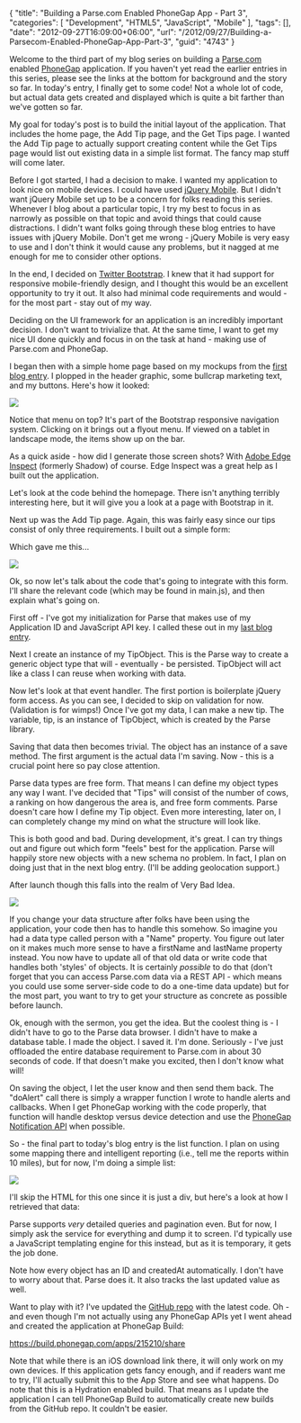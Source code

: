 {
	"title": "Building a Parse.com Enabled PhoneGap App - Part 3",
	"categories": [
		"Development",
		"HTML5",
		"JavaScript",
		"Mobile"
	],
	"tags": [],
	"date": "2012-09-27T16:09:00+06:00",
	"url": "/2012/09/27/Building-a-Parsecom-Enabled-PhoneGap-App-Part-3",
	"guid": "4743"
}

Welcome to the third part of my blog series on building a <a href="http://www.parse.com">Parse.com</a> enabled <a href="http://www.phonegap.com">PhoneGap</a> application. If you haven't yet read the earlier entries in this series, please see the links at the bottom for background and the story so far. In today's entry, I finally get to some code! Not a whole lot of code, but actual data gets created and displayed which is quite a bit farther than we've gotten so far.
<!--more-->
My goal for today's post is to build the initial layout of the application. That includes the home page, the Add Tip page, and the Get Tips page. I wanted the Add Tip page to actually support creating content while the Get Tips page would list out existing data in a simple list format. The fancy map stuff will come later.

Before I got started, I had a decision to make. I wanted my application to look nice on mobile devices. I could have used <a href="http://www.jquerymobile.com">jQuery Mobile</a>. But I didn't want jQuery Mobile set up to be a concern for folks reading this series. Whenever I blog about a particular topic, I try my best to focus in as narrowly as possible on that topic and avoid things that could cause distractions. I didn't want folks going through these blog entries to have issues with jQuery Mobile. Don't get me wrong - jQuery Mobile is very easy to use and I don't think it would cause any problems, but it nagged at me enough for me to consider other options.

In the end, I decided on <a href="http://twitter.github.com/bootstrap/">Twitter Bootstrap</a>. I knew that it had support for responsive mobile-friendly design, and I thought this would be an excellent opportunity to try it out. It also had minimal code requirements and would - for the most part - stay out of my way.

Deciding on the UI framework for an application is an incredibly important decision. I don't want to trivialize that. At the same time, I want to get my nice UI done quickly and focus in on the task at hand - making use of Parse.com and PhoneGap.

I began then with a simple home page based on my mockups from the <a href="http://www.raymondcamden.com/index.cfm/2012/9/21/Building-a-Parsecom-Enabled-PhoneGap-App--Part-1">first blog entry</a>. I plopped in the header graphic, some bullcrap marketing text, and my buttons. Here's how it looked:

<img src="http://static.raymondcamden.com/images/first.png" />

Notice that menu on top? It's part of the Bootstrap responsive navigation system. Clicking on it brings out a flyout menu. If viewed on a tablet in landscape mode, the items show up on the bar. 

As a quick aside - how did I generate those screen shots? With <a href="http://html.adobe.com/edge/inspect/">Adobe Edge Inspect</a> (formerly Shadow) of course. Edge Inspect was a great help as I built out the application.

Let's look at the code behind the homepage. There isn't anything terribly interesting here, but it will give you a look at a page with Bootstrap in it.

<script src="https://gist.github.com/3796140.js?file=gistfile1.html"></script>

Next up was the Add Tip page. Again, this was fairly easy since our tips consist of only three requirements. I built out a simple form:

<script src="https://gist.github.com/3796195.js?file=gistfile1.html"></script>

Which gave me this...

<img src="http://static.raymondcamden.com/images/third.png" />

Ok, so now let's talk about the code that's going to integrate with this form. I'll share the relevant code (which may be found in main.js), and then explain what's going on.

<script src="https://gist.github.com/3796208.js?file=gistfile1.js"></script>

First off - I've got my initialization for Parse that makes use of my Application ID and JavaScript API key. I called these out in my <a href="http://www.raymondcamden.com/index.cfm/2012/9/25/Building-a-Parsecom-Enabled-PhoneGap-App--Part-2">last blog entry</a>. 

Next I create an instance of my TipObject. This is the Parse way to create a generic object type that will - eventually - be persisted. TipObject will act like a class I can reuse when working with data.

Now let's look at that event handler. The first portion is boilerplate jQuery form access. As you can see, I decided to skip on validation for now. (Validation is for wimps!) Once I've got my data, I can make a new tip. The variable, tip, is an instance of TipObject, which is created by the Parse library.

Saving that data then becomes trivial. The object has an instance of a save method. The first argument is the actual data I'm saving. Now - this is a crucial point here so pay close attention.

Parse data types are free form. That means I can define my object types any way I want. I've decided that "Tips" will consist of the number of cows, a ranking on how dangerous the area is, and free form comments. Parse doesn't care how I define my Tip object. Even more interesting, later on, I can completely change my mind on what the structure will look like.

This is both good and bad. During development, it's great. I can try things out and figure out which form "feels" best for the application. Parse will happily store new objects with a new schema no problem. In fact, I plan on doing just that in the next blog entry. (I'll be adding geolocation support.)

After launch though this falls into the realm of Very Bad Idea.

<img src="http://static.raymondcamden.com/images/Very-bad-idea.jpg" />

If you change your data structure after folks have been using the application, your code then has to handle this somehow. So imagine you had a data type called person with a "Name" property. You figure out later on it makes much more sense to have a firstName and lastName property instead. You now have to update all of that old data or write code that handles both 'styles' of objects. It is certainly <i>possible</i> to do that (don't forget that you can access Parse.com data via a REST API - which means you could use some server-side code to do a one-time data update) but for the most part, you want to try to get your structure as concrete as possible before launch.

Ok, enough with the sermon, you get the idea. But the coolest thing is - I didn't have to go to the Parse data browser. I didn't have to make a database table. I made the object. I saved it. I'm done. Seriously - I've just offloaded the entire database requirement to Parse.com in about 30 seconds of code. If that doesn't make you excited, then I don't know what will! 

On saving the object, I let the user know and then send them back. The "doAlert" call there is simply a wrapper function I wrote to handle alerts and callbacks. When I get PhoneGap working with the code properly, that function will handle desktop versus device detection and use the <a href="http://docs.phonegap.com/en/2.1.0/cordova_notification_notification.md.html#Notification">PhoneGap Notification API</a> when possible.

So - the final part to today's blog entry is the list function. I plan on using some mapping there and intelligent reporting (i.e., tell me the reports within 10 miles), but for now, I'm doing a simple list:

<img src="http://static.raymondcamden.com/images/fourth.png" />

I'll skip the HTML for this one since it is just a div, but here's a look at how I retrieved that data:

<script src="https://gist.github.com/3796281.js?file=gistfile1.js"></script>

Parse supports <i>very</i> detailed queries and pagination even. But for now, I simply ask the service for everything and dump it to screen. I'd typically use a JavaScript templating engine for this instead, but as it is temporary, it gets the job done.

Note how every object has an ID and createdAt automatically. I don't have to worry about that. Parse does it. It also tracks the last updated value as well.

Want to play with it? I've updated the <a href="https://github.com/cfjedimaster/CowTipLine">GitHub repo</a> with the latest code. Oh - and even though I'm not actually using any PhoneGap APIs yet I went ahead and created the application at PhoneGap Build:

<a href="https://build.phonegap.com/apps/215210/share">https://build.phonegap.com/apps/215210/share</a>

Note that while there is an iOS download link there, it will only work on my own devices. If this application gets fancy enough, and if readers want me to try, I'll actually submit this to the App Store and see what happens. Do note that this is a Hydration enabled build. That means as I update the application I can tell PhoneGap Build to automatically create new builds from the GitHub repo. It couldn't be easier.